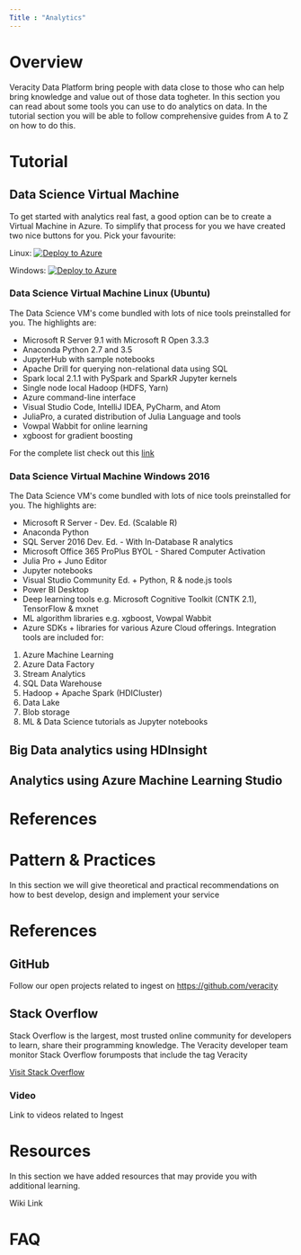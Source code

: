 ```yaml
---
Title : "Analytics"
---
```


# Overview

Veracity Data Platform bring people with data close to those who can help bring knowledge and value out of those data togheter. In this section you can read about some tools you can use to do analytics on data. In the tutorial section you will be able to follow comprehensive guides from A to Z on how to do this.



# Tutorial

## Data Science Virtual Machine 
To get started with analytics real fast, a good option can be to create a Virtual Machine in Azure. To simplify that process for you we have created two nice buttons for you. Pick your favourite:


Linux: [![Deploy to Azure](http://azuredeploy.net/deploybutton.png)](https://portal.azure.com/#create/Microsoft.Template/uri/https%3A%2F%2Fraw.githubusercontent.com%2FVeracity%2Fveracity-quickstart-samples%2Fmaster%2F101-data-science-virtual-machine%2Fdata-science-virtual-machine-Linux%2Fdeployazure.json)

Windows: [![Deploy to Azure](http://azuredeploy.net/deploybutton.png)](https://portal.azure.com/#create/Microsoft.Template/uri/https%3A%2F%2Fraw.githubusercontent.com%2FVeracity%2Fveracity-quickstart-samples%2Fmaster%2F101-data-science-virtual-machine%2Fdata-science-virtual-machine-Windows%2Fdeployazure.json)


### Data Science Virtual Machine Linux (Ubuntu)
The Data Science VM's come bundled with lots of nice tools preinstalled for you. The highlights are:

- Microsoft R Server 9.1 with Microsoft R Open 3.3.3
- Anaconda Python 2.7 and 3.5
- JupyterHub with sample notebooks
- Apache Drill for querying non-relational data using SQL
- Spark local 2.1.1 with PySpark and SparkR Jupyter kernels
- Single node local Hadoop (HDFS, Yarn)
- Azure command-line interface
- Visual Studio Code, IntelliJ IDEA, PyCharm, and Atom
- JuliaPro, a curated distribution of Julia Language and tools
- Vowpal Wabbit for online learning
- xgboost for gradient boosting

For the complete list check out this [link](https://docs.microsoft.com/en-us/azure/machine-learning/data-science-virtual-machine/overview)

### Data Science Virtual Machine Windows 2016
The Data Science VM's come bundled with lots of nice tools preinstalled for you. The highlights are:

- Microsoft R Server - Dev. Ed. (Scalable R)
- Anaconda Python
- SQL Server 2016 Dev. Ed. - With In-Database R analytics
- Microsoft Office 365 ProPlus BYOL - Shared Computer Activation
- Julia Pro + Juno Editor
- Jupyter notebooks
- Visual Studio Community Ed. + Python, R & node.js tools
- Power BI Desktop
- Deep learning tools e.g. Microsoft Cognitive Toolkit (CNTK 2.1), TensorFlow & mxnet
- ML algorithm libraries e.g. xgboost, Vowpal Wabbit
- Azure SDKs + libraries for various Azure Cloud offerings. Integration tools are included for: 
 1. Azure Machine Learning
 2. Azure Data Factory
 3. Stream Analytics
 4. SQL Data Warehouse
 5. Hadoop + Apache Spark (HDICluster)
 6. Data Lake
 7. Blob storage
 8. ML & Data Science tutorials as Jupyter notebooks



## Big Data analytics using HDInsight

## Analytics using Azure Machine Learning Studio

# References


# Pattern & Practices 
In this section we will give theoretical and practical recommendations on how to best develop, design and implement your service 
 
# References 

## GitHub  
Follow our open projects related to ingest on https://github.com/veracity


## Stack Overflow
Stack Overflow is the largest, most trusted online community for developers to learn, share their programming knowledge. The Veracity developer team monitor Stack Overflow forumposts that include the tag Veracity

[Visit Stack Overflow](https://stackoverflow.com/questions/tagged/veracity?mode=all)


 
### Video 
Link to videos related to Ingest

 
# Resources  
In this section we have added resources that may provide you with additional learning.  

Wiki 
Link 

 
# FAQ 

